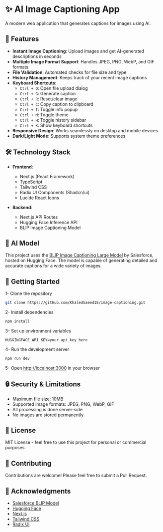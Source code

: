 # ✨ AI Image Captioning App

A modern web application that generates captions for images using AI.

## 🚀 Features

- **Instant Image Captioning**: Upload images and get AI-generated descriptions in seconds
- **Multiple Image Format Support**: Handles JPEG, PNG, WebP, and GIF formats
- **File Validation**: Automated checks for file size and type
- **History Management**: Keeps track of your recent image captions
- **Keyboard Shortcuts**:
  - `Ctrl + O`: Open file upload dialog
  - `Ctrl + G`: Generate caption
  - `Ctrl + R`: Reset/clear image
  - `Ctrl + C`: Copy caption to clipboard
  - `Ctrl + I`: Toggle info popup
  - `Ctrl + M`: Toggle theme
  - `Ctrl + H`: Toggle history sidebar
  - `Ctrl + K`: Show keyboard shortcuts
- **Responsive Design**: Works seamlessly on desktop and mobile devices
- **Dark/Light Mode**: Supports system theme preferences

## 🛠️ Technology Stack

- **Frontend**:
  - Next.js (React Framework)
  - TypeScript
  - Tailwind CSS
  - Radix UI Components (Shadcn/ui)
  - Lucide React Icons

- **Backend**:
  - Next.js API Routes
  - Hugging Face Inference API
  - BLIP Image Captioning Model

## 🤖 AI Model

This project uses the [BLIP Image Captioning Large Model](https://huggingface.co/Salesforce/blip-image-captioning-large) by Salesforce, hosted on Hugging Face. The model is capable of generating detailed and accurate captions for a wide variety of images.

## 🚀 Getting Started

1- Clone the repository

```bash
git clone https://github.com/KhaledSaeed18/image-captioning.git
```

2- Install dependencies

```bash
npm install
```

3- Set up environment variables

```env
HUGGINGFACE_API_KEY=your_api_key_here
```

4- Run the development server

```bash
npm run dev
```

5- Open [http://localhost:3000](http://localhost:3000) in your browser

## 🔒 Security & Limitations

- Maximum file size: 10MB
- Supported image formats: JPEG, PNG, WebP, GIF
- All processing is done server-side
- No images are stored permanently

## 📝 License

MIT License - feel free to use this project for personal or commercial purposes.

## 🤝 Contributing

Contributions are welcome! Please feel free to submit a Pull Request.

## 🙏 Acknowledgments

- [Salesforce BLIP Model](https://huggingface.co/Salesforce/blip-image-captioning-large)
- [Hugging Face](https://huggingface.co/)
- [Next.js](https://nextjs.org/)
- [Tailwind CSS](https://tailwindcss.com/)
- [Radix UI](https://www.radix-ui.com/)
